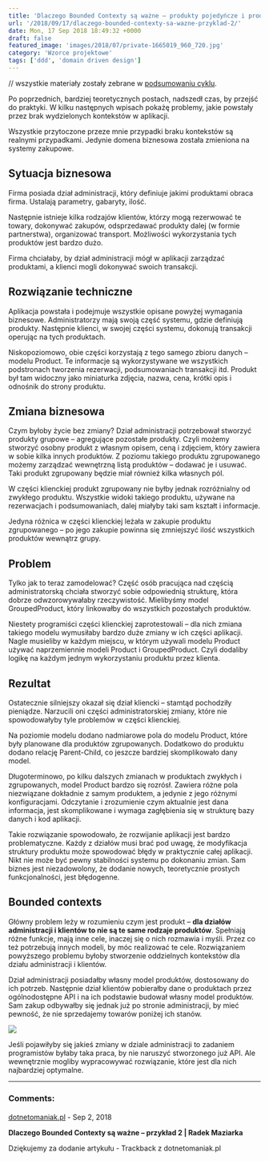 ```yaml
---
title: 'Dlaczego Bounded Contexty są ważne – produkty pojedyńcze i produkty grupowe'
url: '/2018/09/17/dlaczego-bounded-contexty-sa-wazne-przyklad-2/'
date: Mon, 17 Sep 2018 18:49:32 +0000
draft: false
featured_image: 'images/2018/07/private-1665019_960_720.jpg'
category: 'Wzorce projektowe'
tags: ['ddd', 'domain driven design']
---
```


 // wszystkie materiały zostały zebrane w [podsumowaniu cyklu](/2018/07/16/dlaczego-bounded-contexty-sa-wazne-podsumowanie/).

Po poprzednich, bardziej teoretycznych postach, nadszedł czas, by przejść do praktyki. W kilku następnych wpisach pokażę problemy, jakie powstały przez brak wydzielonych kontekstów w aplikacji.

Wszystkie przytoczone przeze mnie przypadki braku kontekstów są realnymi przypadkami. Jedynie domena biznesowa została zmieniona na systemy zakupowe.

Sytuacja biznesowa
------------------

Firma posiada dział administracji, który definiuje jakimi produktami obraca firma. Ustalają parametry, gabaryty, ilość.

Następnie istnieje kilka rodzajów klientów, którzy mogą rezerwować te towary, dokonywać zakupów, odsprzedawać produkty dalej (w formie partnerstwa), organizować transport. Możliwości wykorzystania tych produktów jest bardzo dużo.

Firma chciałaby, by dział administracji mógł w aplikacji zarządzać produktami, a klienci mogli dokonywać swoich transakcji.

Rozwiązanie techniczne
----------------------

Aplikacja powstała i podejmuje wszystkie opisane powyżej wymagania biznesowe. Administratorzy mają swoją część systemu, gdzie definiują produkty. Następnie klienci, w swojej części systemu, dokonują transakcji operując na tych produktach.

Niskopoziomowo, obie części korzystają z tego samego zbioru danych – modelu Product. Te informacje są wykorzystywane we wszystkich podstronach tworzenia rezerwacji, podsumowaniach transakcji itd. Produkt był tam widoczny jako miniaturka zdjęcia, nazwa, cena, krótki opis i odnośnik do strony produktu.

Zmiana biznesowa
----------------

Czym byłoby życie bez zmiany? Dział administracji potrzebował stworzyć produkty grupowe – agregujące pozostałe produkty. Czyli możemy stworzyć osobny produkt z własnym opisem, ceną i zdjęciem, który zawiera w sobie kilka innych produktów. Z poziomu takiego produktu zgrupowanego możemy zarządzać wewnętrzną listą produktów – dodawać je i usuwać. Taki produkt zgrupowany będzie miał również kilka własnych pól.

W części klienckiej produkt zgrupowany nie byłby jednak rozróżnialny od zwykłego produktu. Wszystkie widoki takiego produktu, używane na rezerwacjach i podsumowaniach, dalej miałyby taki sam kształt i informacje.

Jedyna różnica w części klienckiej leżała w zakupie produktu zgrupowanego – po jego zakupie powinna się zmniejszyć ilość wszystkich produktów wewnątrz grupy.

Problem
-------

Tylko jak to teraz zamodelować? Część osób pracująca nad częścią administratorską chciała stworzyć sobie odpowiednią strukturę, która dobrze odwzorowywałaby rzeczywistość. Mielibyśmy model GroupedProduct, który linkowałby do wszystkich pozostałych produktów.

Niestety programiści części klienckiej zaprotestowali – dla nich zmiana takiego modelu wymusiłaby bardzo duże zmiany w ich części aplikacji. Nagle musieliby w każdym miejscu, w którym używali modelu Product używać naprzemiennie modeli Product i GroupedProduct. Czyli dodaliby logikę na każdym jednym wykorzystaniu produktu przez klienta.

Rezultat
--------

Ostatecznie silniejszy okazał się dział kliencki – stamtąd pochodziły pieniądze. Narzucili oni części administratorskiej zmiany, które nie spowodowałyby tyle problemów w części klienckiej.

Na poziomie modelu dodano nadmiarowe pola do modelu Product, które były planowane dla produktów zgrupowanych. Dodatkowo do produktu dodano relację Parent-Child, co jeszcze bardziej skomplikowało dany model.

Długoterminowo, po kilku dalszych zmianach w produktach zwykłych i zgrupowanych, model Product bardzo się rozrósł. Zawiera różne pola niezwiązane dokładnie z samym produktem, a jedynie z jego różnymi konfiguracjami. Odczytanie i zrozumienie czym aktualnie jest dana informacja, jest skomplikowane i wymaga zagłębienia się w strukturę bazy danych i kod aplikacji.

Takie rozwiązanie spowodowało, że rozwijanie aplikacji jest bardzo problematyczne. Każdy z działów musi brać pod uwagę, że modyfikacja struktury produktu może spowodować błędy w praktycznie całej aplikacji. Nikt nie może być pewny stabilności systemu po dokonaniu zmian. Sam biznes jest niezadowolony, że dodanie nowych, teoretycznie prostych funkcjonalności, jest błędogenne.

Bounded contexts
----------------

Główny problem leży w rozumieniu czym jest produkt – **dla działów administracji i klientów to nie są te same rodzaje produktów**. Spełniają różne funkcje, mają inne cele, inaczej się o nich rozmawia i myśli. Przez co też potrzebują innych modeli, by móc realizować te cele. Rozwiązaniem powyższego problemu byłoby stworzenie oddzielnych kontekstów dla działu administracji i klientów.

Dział administracji posiadałby własny model produktów, dostosowany do ich potrzeb. Następnie dział klientów pobierałby dane o produktach przez ogólnodostępne API i na ich podstawie budował własny model produktów. Sam zakup odbywałby się jednak już po stronie administracji, by mieć pewność, że nie sprzedajemy towarów poniżej ich stanów.

[![](/images/2018/09/POWERPNT_2018-09-17_21-33-09.png)](/images/2018/09/POWERPNT_2018-09-17_21-33-09.png)

Jeśli pojawiłyby się jakieś zmiany w dziale administracji to zadaniem programistów byłaby taka praca, by nie naruszyć stworzonego już API. Ale wewnętrznie mogliby wypracowywać rozwiązanie, które jest dla nich najbardziej optymalne.

---
### Comments:
#### 
[dotnetomaniak.pl](https://dotnetomaniak.pl/Dlaczego-Bounded-Contexty-sa-wazne-przyklad-2-Radek-Maziarka "") - <time datetime="2018-09-18 08:21:52">Sep 2, 2018</time>

**Dlaczego Bounded Contexty są ważne – przykład 2 | Radek Maziarka**

Dziękujemy za dodanie artykułu - Trackback z dotnetomaniak.pl
